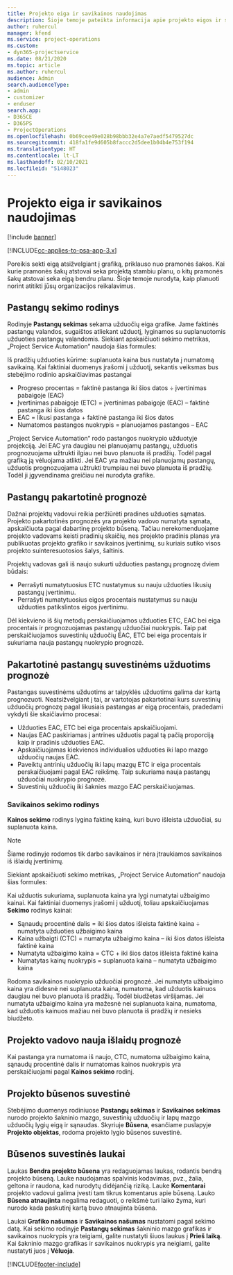 ```yaml
---
title: Projekto eiga ir savikainos naudojimas
description: Šioje temoje pateikta informacija apie projekto eigos ir sąnaudų sekimą.
author: ruhercul
manager: kfend
ms.service: project-operations
ms.custom:
- dyn365-projectservice
ms.date: 08/21/2020
ms.topic: article
ms.author: ruhercul
audience: Admin
search.audienceType:
- admin
- customizer
- enduser
search.app:
- D365CE
- D365PS
- ProjectOperations
ms.openlocfilehash: 0b69cee49e028b98bbb32e4a7e7aedf5479527dc
ms.sourcegitcommit: 418fa1fe9d605b8faccc2d5dee1b04b4e753f194
ms.translationtype: HT
ms.contentlocale: lt-LT
ms.lasthandoff: 02/10/2021
ms.locfileid: "5148023"
---
```

# <a name="project-progress-and-cost-consumption"></a>Projekto eiga ir savikainos naudojimas

[!include [banner](../includes/psa-now-project-operations.md)]

[!INCLUDE[cc-applies-to-psa-app-3.x](../includes/cc-applies-to-psa-app-3x.md)]

Poreikis sekti eigą atsižvelgiant į grafiką, priklauso nuo pramonės šakos. Kai kurie pramonės šakų atstovai seka projektą stambiu planu, o kitų pramonės šakų atstovai seka eigą bendru planu. Šioje temoje nurodyta, kaip planuoti norint atitikti jūsų organizacijos reikalavimus.

## <a name="effort-tracking-view"></a>Pastangų sekimo rodinys

Rodinyje **Pastangų sekimas** sekama užduočių eiga grafike. Jame faktinės pastangų valandos, sugaištos atliekant užduotį, lyginamos su suplanuotomis užduoties pastangų valandomis. Siekiant apskaičiuoti sekimo metrikas, „Project Service Automation“ naudoja šias formules:

Iš pradžių užduoties kūrime: suplanuota kaina bus nustatyta į numatomą savikainą. Kai faktiniai duomenys įrašomi į užduotį, sekantis veiksmas bus stebėjimo rodinio apskaičiavimas pastangai

- Progreso procentas = faktinė pastanga iki šios datos ÷ įvertinimas pabaigoje (EAC) 
- Įvertinimas pabaigoje (ETC) = įvertinimas pabaigoje (EAC) – faktinė pastanga iki šios datos 
- EAC = likusi pastanga + faktinė pastanga iki šios datos 
- Numatomos pastangos nuokrypis = planuojamos pastangos – EAC

„Project Service Automation“ rodo pastangos nuokrypio užduotyje projekciją. Jei EAC yra daugiau nei planuojamų pastangų, užduotis prognozuojama užtrukti ilgiau nei buvo planuota iš pradžių. Todėl pagal grafiką ją vėluojama atlikti. Jei EAC yra mažiau nei planuojamų pastangų, užduotis prognozuojama užtrukti trumpiau nei buvo planuota iš pradžių. Todėl ji įgyvendinama greičiau nei nurodyta grafike.

## <a name="reprojecting-effort"></a>Pastangų pakartotinė prognozė

Dažnai projektų vadovui reikia peržiūrėti pradines užduoties sąmatas. Projekto pakartotinės prognozės yra projekto vadovo numatyta sąmata, apskaičiuota pagal dabartinę projekto būseną. Tačiau nerekomenduojame projekto vadovams keisti pradinių skaičių, nes projekto pradinis planas yra publikuotas projekto grafiko ir savikainos įvertinimų, su kuriais sutiko visos projekto suinteresuotosios šalys, šaltinis.

Projektų vadovas gali iš naujo sukurti užduoties pastangų prognozę dviem būdais:

- Perrašyti numatytuosius ETC nustatymus su nauju užduoties likusių pastangų įvertinimu. 
- Perrašyti numatytuosius eigos procentais nustatymus su nauju užduoties patikslintos eigos įvertinimu.

Dėl kiekvieno iš šių metodų perskaičiuojamos užduoties ETC, EAC bei eiga procentais ir prognozuojamas pastangų užduočiai nuokrypis. Taip pat perskaičiuojamos suvestinių užduočių EAC, ETC bei eiga procentais ir sukuriama nauja pastangų nuokrypio prognozė.

## <a name="reprojection-of-effort-on-summary-tasks"></a>Pakartotinė pastangų suvestinėms užduotims prognozė

Pastangas suvestinėms užduotims ar talpyklės užduotims galima dar kartą prognozuoti. Neatsižvelgiant į tai, ar vartotojas pakartotinai kurs suvestinių užduočių prognozę pagal likusiais pastangas ar eigą procentais, pradedami vykdyti šie skaičiavimo procesai:

- Užduoties EAC, ETC bei eiga procentais apskaičiuojami.
- Naujas EAC paskiriamas į antrines užduotis pagal tą pačią proporciją kaip ir pradinis užduoties EAC.
- Apskaičiuojamas kiekvienos individualios užduoties iki lapo mazgo užduočių naujas EAC. 
- Paveiktų antrinių užduočių iki lapų mazgų ETC ir eiga procentais perskaičiuojami pagal EAC reikšmę. Taip sukuriama nauja pastangų užduočiai nuokrypio prognozė. 
- Suvestinių užduočių iki šaknies mazgo EAC perskaičiuojamas.

### <a name="cost-tracking-view"></a>Savikainos sekimo rodinys 

**Kainos sekimo** rodinys lygina faktinę kainą, kuri buvo išleista užduočiai, su suplanuota kaina. 

> [!NOTE]
> Šiame rodinyje rodomos tik darbo savikainos ir nėra įtraukiamos savikainos iš išlaidų įvertinimų. 

Siekiant apskaičiuoti sekimo metrikas, „Project Service Automation“ naudoja šias formules:

Kai užduotis sukuriama, suplanuota kaina yra lygi numatytai užbaigimo kainai. Kai faktiniai duomenys įrašomi į užduotį, toliau apskaičiuojamas **Sekimo** rodinys kainai:

 - Sąnaudų procentinė dalis = iki šios datos išleista faktinė kaina ÷ numatyta užduoties užbaigimo kaina
 - Kaina užbaigti (CTC) = numatyta užbaigimo kaina – iki šios datos išleista faktinė kaina
 - Numatyta užbaigimo kaina = CTC + iki šios datos išleista faktinė kaina
 - Numatytas kainų nuokrypis = suplanuota kaina – numatyta užbaigimo kaina

Rodoma savikainos nuokrypio užduočiai prognozė. Jei numatyta užbaigimo kaina yra didesnė nei suplanuota kaina, numatoma, kad užduotis kainuos daugiau nei buvo planuota iš pradžių. Todėl biudžetas viršijamas. Jei numatyta užbaigimo kaina yra mažesnė nei suplanuota kaina, numatoma, kad užduotis kainuos mažiau nei buvo planuota iš pradžių ir nesieks biudžeto. 

## <a name="project-managers-reprojection-of-cost"></a>Projekto vadovo nauja išlaidų prognozė

Kai pastanga yra numatoma iš naujo, CTC, numatoma užbaigimo kaina, sąnaudų procentinė dalis ir numatomas kainos nuokrypis yra perskaičiuojami pagal **Kainos sekimo** rodinį.

## <a name="project-status-summary"></a>Projekto būsenos suvestinė

Stebėjimo duomenys rodiniuose **Pastangų sekimas** ir **Savikainos sekimas** nurodo projekto šakninio mazgo, suvestinių užduočių ir lapų mazgo užduočių lygių eigą ir sąnaudas. Skyriuje **Būsena**, esančiame puslapyje **Projekto objektas**, rodoma projekto lygio būsenos suvestinė.

## <a name="status-summary-fields"></a>Būsenos suvestinės laukai

Laukas **Bendra projekto būsena** yra redaguojamas laukas, rodantis bendrą projekto būseną. Lauke naudojamas spalvinis kodavimas, pvz., žalia, geltona ir raudona, kad nurodytų didėjančią riziką. Lauke **Komentarai** projekto vadovui galima įvesti tam tikrus komentarus apie būseną. Lauko **Būsena atnaujinta** negalima redaguoti, o reikšmė turi laiko žyma, kuri nurodo kada paskutinį kartą buvo atnaujinta būsena.

Laukai **Grafiko našumas** ir **Savikainos našumas** nustatomi pagal sekimo datą. Kai sekimo rodinyje **Pastangų sekimas** šakninio mazgo grafikas ir savikainos nuokrypis yra teigiami, galite nustatyti šiuos laukus į **Prieš laiką**. Kai šakninio mazgo grafikas ir savikainos nuokrypis yra neigiami, galite nustatyti juos į **Vėluoja**.


[!INCLUDE[footer-include](../includes/footer-banner.md)]